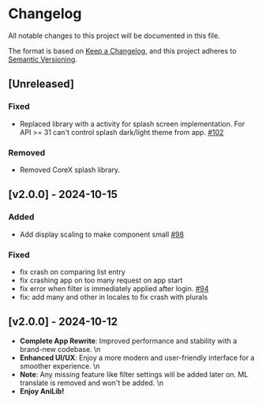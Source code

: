 # Changelog

All notable changes to this project will be documented in this file.

The format is based on [Keep a Changelog](https://keepachangelog.com/en/1.1.0/),
and this project adheres to [Semantic Versioning](https://semver.org/spec/v2.0.0.html).

## [Unreleased]

### Fixed
- Replaced library with a activity for splash screen implementation. For API >= 31 can't control splash dark/light theme from app. [#102](https://github.com/AniLibApp/AniLib/pull/102/files)

### Removed
- Removed CoreX splash library.

## [v2.0.0] - 2024-10-15

### Added
- Add display scaling to make component small [#98](https://github.com/AniLibApp/AniLib/pull/98/files)

### Fixed
- fix crash on comparing list entry
- fix crashing app on too many request on app start
- fix error when filter is immediately applied after login. [#94](https://github.com/AniLibApp/AniLib/issues/94)
- fix: add many and other in locales to fix crash with plurals

## [v2.0.0] - 2024-10-12

- **Complete App Rewrite**: Improved performance and stability with a brand-new codebase. \n
- **Enhanced UI/UX**: Enjoy a more modern and user-friendly interface for a smoother experience. \n
- **Note**: Any missing feature like filter settings will be added later on. ML translate is removed and won\'t be added. \n
- **Enjoy AniLib!**